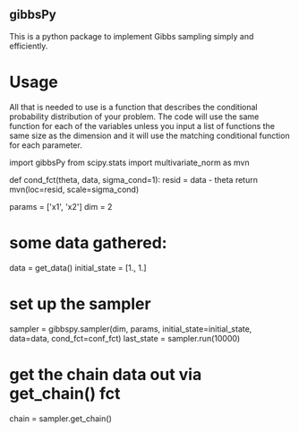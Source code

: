 ## gibbsPy

This is a python package to implement Gibbs sampling simply and efficiently. 

# Usage

All that is needed to use is a function that describes the conditional probability distribution of your problem. 
The code will use the same function for each of the variables unless you input a list of functions the same size as the dimension and it will use the matching conditional function for each parameter. 

  import gibbsPy
  from scipy.stats import multivariate_norm as mvn
  
  def cond_fct(theta, data, sigma_cond=1):
    resid = data - theta
    return  mvn(loc=resid, scale=sigma_cond)
    
  params = ['x1', 'x2']
  dim = 2
  # some data gathered:
  data = get_data()
  initial_state = [1., 1.]
  
  # set up the sampler
  sampler = gibbspy.sampler(dim, params, initial_state=initial_state, data=data, cond_fct=conf_fct)
  last_state = sampler.run(10000)
   # get the chain data out via get_chain() fct
   
  chain = sampler.get_chain()
  
  
